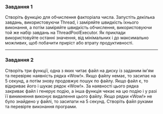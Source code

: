 ### Завдання 1
Створіть функцію для обчислення факторіала числа. Запустіть декілька завдань, використовуючи Thread, і заміряйте швидкість їхнього виконання, а потім заміряйте швидкість обчислення, використовуючи той же набір завдань на ThreadPoolExecutor. Як приклади використовуйте останні значення, від мінімальних і до максимально можливих, щоб побачити приріст або втрату продуктивності.
***
### Завдання 2
Створіть три функції, одна з яких читає файл на диску із заданим ім'ям та перевіряє наявність рядка «Wow!». Якщо файлу немає, то засипає на 5 секунд, а потім знову продовжує пошук по файлу. Якщо файл є, то відкриває його і шукає рядок «Wow!». За наявності цього рядка закриває файл і генерує подію, а інша функція чекає на цю подію і у разі її виникнення виконує видалення цього файлу. Якщо рядки «Wow!» не було знайдено у файлі, то засипати на 5 секунд. Створіть файл руками та перевірте виконання програми.